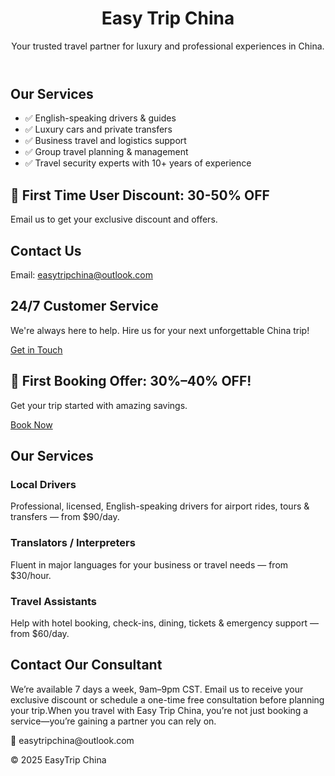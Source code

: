 <!DOCTYPE html>
<html lang="en">
<head>
  <meta charset="UTF-8" />
  <meta name="viewport" content="width=device-width, initial-scale=1.0"/
  <link rel="stylesheet" href="style.css" />
</head>
<body>
  <header>
    <h1>Easy Trip China</h1>
    <p>Your trusted travel partner for luxury and professional experiences in China.</p>
  </header>

  <section class="services">
    <h2>Our Services</h2>
    <ul>
      <li>✅ English-speaking drivers & guides</li>
      <li>✅ Luxury cars and private transfers</li>
      <li>✅ Business travel and logistics support</li>
      <li>✅ Group travel planning & management</li>
      <li>✅ Travel security experts with 10+ years of experience</li>
    </ul>
  </section>

  <section class="special-offer">
    <h2>🎉 First Time User Discount: 30-50% OFF</h2>
    <p>Email us to get your exclusive discount and offers.</p>
  </section>

  <section class="contact">
    <h2>Contact Us</h2>
    <p>Email: <a href="mailto:easytripchina@outlook.com">easytripchina@outlook.com</a></p>

  <section class="cta">
    <h2>24/7 Customer Service</h2>
    <p>We're always here to help. Hire us for your next unforgettable China trip!</p>
    <a href="mailto:easytripchina@outlook.com" class="btn">Get in Touch</a>
  </section>
</body>
</html>
  <section id="promo">
    <h2>🎉 First Booking Offer: 30%–40% OFF!</h2>
    <p>Get your trip started with amazing savings.</p>
    <a href="#contact" class="btn">Book Now</a>
  </section>

  <section id="services">
    <h2>Our Services</h2>
    <div class="service-card">
      <h3>Local Drivers</h3>
      <p>Professional, licensed, English-speaking drivers for airport rides, tours & transfers — from $90/day.</p>
    </div>
    <div class="service-card">
      <h3>Translators / Interpreters</h3>
      <p>Fluent in major languages for your business or travel needs — from $30/hour.</p>
    </div>
    <div class="service-card">
      <h3>Travel Assistants</h3>
      <p>Help with hotel booking, check-ins, dining, tickets & emergency support — from $60/day.</p>
    </div>
  </section>

  <section id="contact">
    <h2>Contact Our Consultant</h2>
    <p>We’re available 7 days a week, 9am–9pm CST. Email us to receive your exclusive discount or schedule a one-time free consultation before planning your trip.When you travel with Easy Trip China, you’re not just booking a service—you’re gaining a partner you can rely on.</p>
      <p>📧 easytripchina@outlook.com</p>
    </div>
  </section>

  <footer>
    <p>&copy; 2025 EasyTrip China</p>
  </footer>


